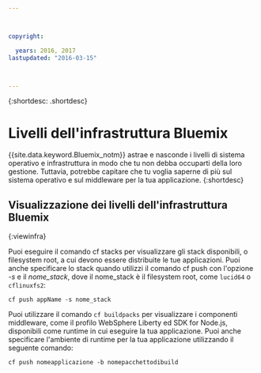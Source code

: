 ```yaml
---



copyright:

  years: 2016, 2017
lastupdated: "2016-03-15"



---
```


{:shortdesc: .shortdesc}

# Livelli dell'infrastruttura Bluemix



{{site.data.keyword.Bluemix_notm}} astrae e nasconde i
livelli di sistema operativo e infrastruttura in modo che tu non debba occuparti della loro gestione. Tuttavia, potrebbe capitare che
tu voglia saperne di più sul sistema operativo e sul middleware per la tua applicazione.
{:shortdesc}

## Visualizzazione dei livelli dell'infrastruttura Bluemix
{:viewinfra}

Puoi eseguire il comando cf stacks per visualizzare gli stack disponibili, o filesystem root, a cui devono essere distribuite le tue applicazioni. Puoi anche specificare lo stack quando utilizzi il comando cf push con l'opzione *-s* e il *nome_stack*, dove il nome_stack è il filesystem root, come `lucid64` o `cflinuxfs2`:
```
cf push appName -s nome_stack
```
Puoi utilizzare il comando `cf buildpacks` per visualizzare i componenti middleware, come il profilo WebSphere Liberty ed SDK for Node.js, disponibili come runtime in cui eseguire la tua applicazione. Puoi anche specificare l'ambiente di runtime per la tua applicazione utilizzando il seguente comando:
```
cf push nomeapplicazione -b nomepacchettodibuild
```
